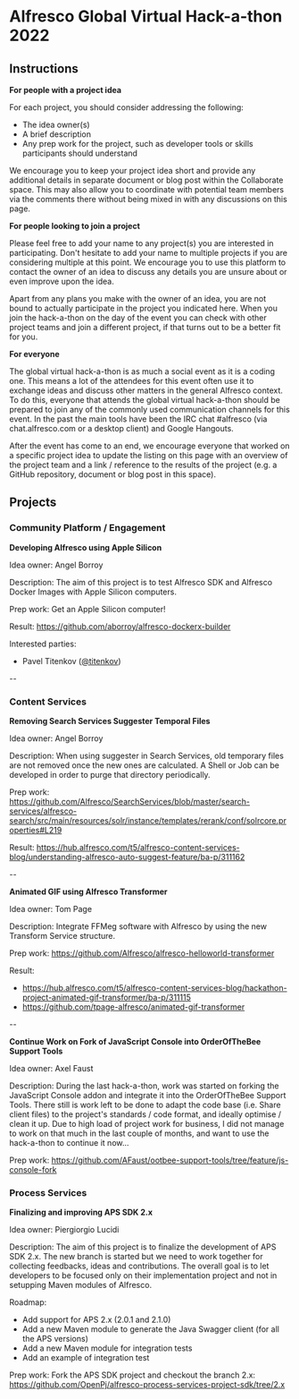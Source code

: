 # Alfresco Global Virtual Hack-a-thon 2022

## Instructions

**For people with a project idea**

For each project, you should consider addressing the following:

* The idea owner(s)
* A brief description
* Any prep work for the project, such as developer tools or skills participants should understand

We encourage you to keep your project idea short and provide any additional details in separate document or blog post within the Collaborate space. This may also allow you to coordinate with potential team members via the comments there without being mixed in with any discussions on this page.

**For people looking to join a project**

Please feel free to add your name to any project(s) you are interested in participating. Don't hesitate to add your name to multiple projects if you are considering multiple at this point. We encourage you to use this platform to contact the owner of an idea to discuss any details you are unsure about or even improve upon the idea.

Apart from any plans you make with the owner of an idea, you are not bound to actually participate in the project you indicated here. When you join the hack-a-thon on the day of the event you can check with other project teams and join a different project, if that turns out to be a better fit for you.

**For everyone**

The global virtual hack-a-thon is as much a social event as it is a coding one. This means a lot of the attendees for this event often use it to exchange ideas and discuss other matters in the general Alfresco context. To do this, everyone that attends the global virtual hack-a-thon should be prepared to join any of the commonly used communication channels for this event. In the past the main tools have been the IRC chat #alfresco (via chat.alfresco.com or a desktop client) and Google Hangouts.

After the event has come to an end, we encourage everyone that worked on a specific project idea to update the listing on this page with an overview of the project team and a link / reference to the results of the project (e.g. a GitHub repository, document or blog post in this space).

## Projects

### Community Platform / Engagement

**Developing Alfresco using Apple Silicon**

Idea owner: Angel Borroy

Description: The aim of this project is to test Alfresco SDK and Alfresco Docker Images with Apple Silicon computers.

Prep work: Get an Apple Silicon computer!

Result: https://github.com/aborroy/alfresco-dockerx-builder

Interested parties:

* Pavel Titenkov ([@titenkov](https://github.com/titenkov))

--


### Content Services

**Removing Search Services Suggester Temporal Files**

Idea owner: Angel Borroy

Description: When using suggester in Search Services, old temporary files are not removed once the new ones are calculated. A Shell or Job can be developed in order to purge that directory periodically.

Prep work: https://github.com/Alfresco/SearchServices/blob/master/search-services/alfresco-search/src/main/resources/solr/instance/templates/rerank/conf/solrcore.properties#L219

Result: https://hub.alfresco.com/t5/alfresco-content-services-blog/understanding-alfresco-auto-suggest-feature/ba-p/311162

--

**Animated GIF using Alfresco Transformer**

Idea owner: Tom Page

Description: Integrate FFMeg software with Alfresco by using the new Transform Service structure.

Prep work: https://github.com/Alfresco/alfresco-helloworld-transformer

Result:

* https://hub.alfresco.com/t5/alfresco-content-services-blog/hackathon-project-animated-gif-transformer/ba-p/311115
* https://github.com/tpage-alfresco/animated-gif-transformer

--

**Continue Work on Fork of JavaScript Console into OrderOfTheBee Support Tools**

Idea owner: Axel Faust

Description: During the last hack-a-thon, work was started on forking the JavaScript Console addon and integrate it into the OrderOfTheBee Support Tools. There still is work left to be done to adapt the code base (i.e. Share client files) to the project's standards / code format, and ideally optimise / clean it up. Due to high load of project work for business, I did not manage to work on that much in the last couple of months, and want to use the hack-a-thon to continue it now...

Prep work: https://github.com/AFaust/ootbee-support-tools/tree/feature/js-console-fork


### Process Services

**Finalizing and improving APS SDK 2.x**

Idea owner: Piergiorgio Lucidi

Description: The aim of this project is to finalize the development of APS SDK 2.x. The new branch is started but we need to work together for collecting feedbacks, ideas and contributions. The overall goal is to let developers to be focused only on their implementation project and not in setupping Maven modules of Alfresco. 

Roadmap:
* Add support for APS 2.x (2.0.1 and 2.1.0)
* Add a new Maven module to generate the Java Swagger client (for all the APS versions)
* Add a new Maven module for integration tests
* Add an example of integration test

Prep work: Fork the APS SDK project and checkout the branch 2.x:
https://github.com/OpenPj/alfresco-process-services-project-sdk/tree/2.x
